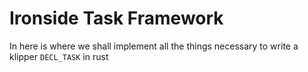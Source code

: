 # Ironside Task Framework

In here is where we shall implement all the things necessary to write a klipper `DECL_TASK` in rust
